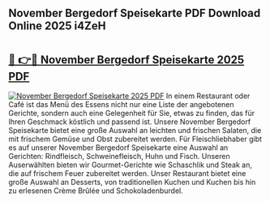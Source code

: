 ## November Bergedorf Speisekarte PDF Download Online 2025 i4ZeH

# <h2><a href="http://gcb4su.nevu.top/?p=November+Bergedorf+Speisekarte">🔗 👉🔴 November Bergedorf Speisekarte 2025 PDF</a></h2>

[![November Bergedorf Speisekarte 2025 PDF](https://i.imgur.com/dBaPXMq.png)](http://gcb4su.nevu.top/?p=November+Bergedorf+Speisekarte)
In einem Restaurant oder Café ist das Menü des Essens nicht nur eine Liste der angebotenen Gerichte, sondern auch eine Gelegenheit für Sie, etwas zu finden, das für Ihren Geschmack köstlich und passend ist. Unsere November Bergedorf Speisekarte bietet eine große Auswahl an leichten und frischen Salaten, die mit frischem Gemüse und Obst zubereitet werden. Für Fleischliebhaber gibt es auf unserer November Bergedorf Speisekarte eine Auswahl an Gerichten: Rindfleisch, Schweinefleisch, Huhn und Fisch. Unseren Auserwählten bieten wir Gourmet-Gerichte wie Schaschlik und Steak an, die auf frischem Feuer zubereitet werden. Unser Restaurant bietet eine große Auswahl an Desserts, von traditionellen Kuchen und Kuchen bis hin zu erlesenen Crème Brûlée und Schokoladenburdel.
